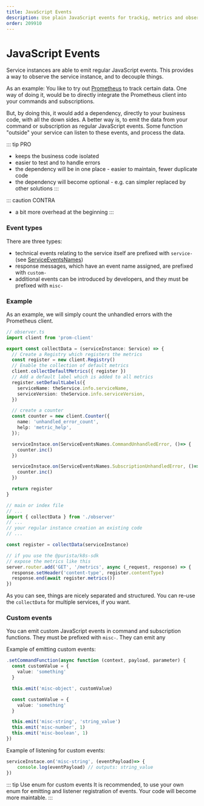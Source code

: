 ```yaml
---
title: JavaScript Events
description: Use plain JavaScript events for trackig, metrics and observability
order: 209910
---
```


# JavaScript Events

Service instances are able to emit regular JavaScript events. This provides a way to observe the service instance, and to decouple things.

As an example:
You like to try out [Prometheus](https://prometheus.io) to track certain data.
One way of doing it, would be to directly integrate the Prometheus client into your commands and subscriptions.

But, by doing this, it would add a dependency, directly to your business code, with all the down sides.
A better way is, to emit the data from your command or subscription as regular JavaScript events.
Some function "outside" your service can listen to these events, and process the data.

::: tip PRO

- keeps the business code isolated
- easier to test and to handle errors
- the dependency will be in one place - easier to maintain, fewer duplicate code
- the dependency will become optional - e.g. can simpler replaced by other solutions
:::

::: caution CONTRA

- a bit more overhead at the beginning
:::

### Event types

There are three types:

- technical events relating to the service itself are prefixed with `service-` (see [ServiceEventsNames](../../../api/enums/purista_core.ServiceEventsNames.md))
- response messages, which have an event name assigned, are prefixed with `custom-`
- additional events can be introduced by developers, and they must be prefixed with `misc-`

### Example

As an example, we will simply count the unhandled errors with the Prometheus client.

```typescript
// observer.ts
import client from 'prom-client'

export const collectData = (serviceInstance: Service) => {
  // Create a Registry which registers the metrics
  const register = new client.Registry()
  // Enable the collection of default metrics
  client.collectDefaultMetrics({ register })
  // Add a default label which is added to all metrics
  register.setDefaultLabels({
    serviceName: theService.info.serviceName,
    serviceVersion: theService.info.serviceVersion,
  })

  // create a counter
  const counter = new client.Counter({
    name: 'unhandled_error_count',
    help: 'metric_help',
  });

  serviceInstace.on(ServiceEventsNames.CommandUnhandledError, ()=> {
    counter.inc()
  })

  serviceInstace.on(ServiceEventsNames.SubscriptionUnhandledError, ()=> {
    counter.inc()
  })

  return register
}
```

```typescript
// main or index file
// ...
import { collectData } from './observer'
// ...
// your regular instance creation an existing code
// ...

const register = collectData(serviceInstance)

// if you use the @purista/k8s-sdk
// expose the metrics like this
server.router.add('GET', '/metrics', async (_request, response) => {
  response.setHeader('content-type', register.contentType)
  response.end(await register.metrics())
})

```

As you can see, things are nicely separated and structured. You can re-use the `collectData` for multiple services, if you want.

### Custom events

You can emit custom JavaScript events in command and subscription functions. They must be prefixed with `misc-`. They can emit any

Example of emitting custom events:

```typescript
.setCommandFunction(async function (context, payload, parameter) {
  const customValue = {
    value: 'something'
  }

  this.emit('misc-object', customValue)

  const customValue = {
    value: 'something'
  }

  this.emit('misc-string', 'string_value')
  this.emit('misc-number', 1)
  this.emit('misc-boolean', 1)
})
```

Example of listening for custom events:

```typescript
serviceInstace.on('misc-string', (eventPayload)=> {
    console.log(eventPayload) // outputs: string_value
})
```

::: tip Use enum for custom events
It is recommended, to use your own enum for emitting and listener registration of events.
Your code will become more maintable.
:::
